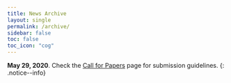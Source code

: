 ```yaml
---
title: News Archive
layout: single
permalink: /archive/
sidebar: false
toc: false
toc_icon: "cog"
---
```


**May 29, 2020**. Check the [Call for Papers](/calls/papers) page for submission guidelines.
{: .notice--info}
